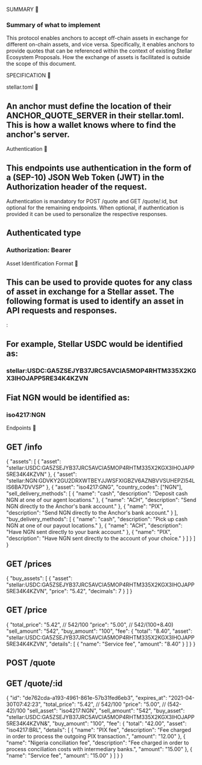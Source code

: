 SUMMARY 🔗
### Summary of what to implement

This protocol enables anchors to accept off-chain assets in exchange for different on-chain assets, and vice versa. Specifically, it enables anchors to provide quotes that can be referenced within the context of existing Stellar Ecosystem Proposals. How the exchange of assets is facilitated is outside the scope of this document.

SPECIFICATION 🔗

stellar.toml 🔗

## An anchor must define the location of their ANCHOR_QUOTE_SERVER in their stellar.toml. This is how a wallet knows where to find the anchor's server.

Authentication 🔗

## This endpoints use authentication in the form of a (SEP-10) JSON Web Token (JWT) in the Authorization header of the request.

Authentication is mandatory for POST /quote and GET /quote/:id, but optional for the remaining endpoints. When optional, if authentication is provided it can be used to personalize the respective responses.

## Authenticated type
### Authorization: Bearer <jwt>


Asset Identification Format 🔗

## This can be used to provide quotes for any class of asset in exchange for a Stellar asset. The following format is used to identify an asset in API requests and responses.

<scheme>:<identifer>

## For example, Stellar USDC would be identified as:

### stellar:USDC:GA5ZSEJYB37JRC5AVCIA5MOP4RHTM335X2KGX3IHOJAPP5RE34K4KZVN

## Fiat NGN would be identified as:
### iso4217:NGN


Endpoints 🔗

##   GET /info

{
  "assets":  [
    {
      "asset": "stellar:USDC:GA5ZSEJYB37JRC5AVCIA5MOP4RHTM335X2KGX3IHOJAPP5RE34K4KZVN"
    },
    {
      "asset": "stellar:NGN:GDVKY2GU2DRXWTBEYJJWSFXIGBZV6AZNBVVSUHEPZI54LIS6BA7DVVSP"
    },
    {
      "asset": "iso4217:GNG",
      "country_codes": ["NGN"],
      "sell_delivery_methods": [
        {
          "name": "cash",
          "description": "Deposit cash NGN at one of our agent locations."
        },
        {
          "name": "ACH",
          "description": "Send NGN directly to the Anchor's bank account."
        },
        {
          "name": "PIX",
          "description": "Send NGN directly to the Anchor's bank account."
        }
      ],
      "buy_delivery_methods": [
        {
          "name": "cash",
          "description": "Pick up cash NGN at one of our payout locations."
        },
        {
          "name": "ACH",
          "description": "Have NGN sent directly to your bank account."
        },
        {
          "name": "PIX",
          "description": "Have NGN sent directly to the account of your choice."
        }
      ]
    }
  ]
}




##   GET /prices
{
  "buy_assets": [
    {
      "asset": "stellar:USDC:GA5ZSEJYB37JRC5AVCIA5MOP4RHTM335X2KGX3IHOJAPP5RE34K4KZVN",
      "price": "5.42",
      "decimals": 7
    }
  ]
}

##   GET /price
{
  "total_price": "5.42",      // 542/100
  "price": "5.00",            // 542/(100+8.40)
  "sell_amount": "542",
  "buy_amount": "100",
  "fee": {
    "total": "8.40",
    "asset": "stellar:USDC:GA5ZSEJYB37JRC5AVCIA5MOP4RHTM335X2KGX3IHOJAPP5RE34K4KZVN",
    "details": [
      {
        "name": "Service fee",
        "amount": "8.40"
      }
    ]
  }
}


##  POST /quote
##   GET /quote/:id

{
  "id": "de762cda-a193-4961-861e-57b31fed6eb3",
  "expires_at": "2021-04-30T07:42:23",
  "total_price": "5.42",        // 542/100
  "price": "5.00",              // (542-42)/100
  "sell_asset": "iso4217:NGN",
  "sell_amount": "542",
  "buy_asset": "stellar:USDC:GA5ZSEJYB37JRC5AVCIA5MOP4RHTM335X2KGX3IHOJAPP5RE34K4KZVN&",
  "buy_amount": "100",
  "fee": {
    "total": "42.00",
    "asset": "iso4217:BRL",
    "details": [
      {
        "name": "PIX fee",
        "description": "Fee charged in order to process the outgoing PIX transaction.",
        "amount": "12.00"
      },
      {
        "name": "Nigeria conciliation fee",
        "description": "Fee charged in order to process conciliation costs with intermediary banks.",
        "amount": "15.00"
      },
      {
        "name": "Service fee",
        "amount": "15.00"
      }
    ]
  }
}
